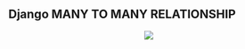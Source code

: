 ## Django MANY TO MANY RELATIONSHIP
<p align="center"><img src="https://static.djangoproject.com/img/logos/django-logo-negative.png"></p>
